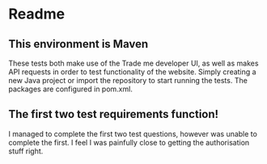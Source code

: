 # Readme

## This environment is Maven
These tests both make use of the Trade me developer UI, as well as makes API requests in order to test functionality of the website.
Simply creating a new Java project or import the repository to start running the tests. The packages are configured in pom.xml.

## The first two test requirements function!
I managed to complete the first two test questions, however was unable to complete the first. I feel I was painfully close to getting the authorisation stuff right.
